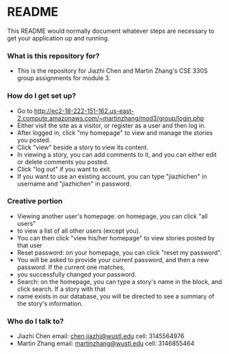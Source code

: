 # README #

This README would normally document whatever steps are necessary to get your application up and running.

### What is this repository for? ###

* This is the repository for Jiazhi Chen and Martin Zhang's CSE 330S group assignments for module 3.

### How do I get set up? ###

* Go to http://ec2-18-222-151-162.us-east-2.compute.amazonaws.com/~martinzhang/mod3/group/login.php
* Either visit the site as a visitor, or register as a user and then log in.
* After logged in, click "my homepage" to view and manage the stories you posted.
* Click "view" beside a story to view its content.
* In viewing a story, you can add comments to it, and you can either edit or delete comments you posted.
* Click "log out" if you want to exit.
* If you want to use an existing account, you can type "jiazhichen" in username and "jiazhichen" in password.

### Creative portion ###
* Viewing another user's homepage: on homepage, you can click "all users" 
* to view a list of all other users (except you).
* You can then click "view his/her homepage" to view stories posted by that user
* Reset password: on your homepage, you can click "reset my password".
* You will be asked to provide your current password, and then a new password. If the current one matches, 
* you successfully changed your password.
* Search: on the homepage, you can type a story's name in the block, and click search. If a story with that
* name exists in our database, you will be directed to see a summary of the story's information.

### Who do I talk to? ###

* Jiazhi Chen email: chen.jiazhi@wustl.edu cell: 3145564976
* Martin Zhang email: martinzhang@wustl.edu cell: 3146855464
